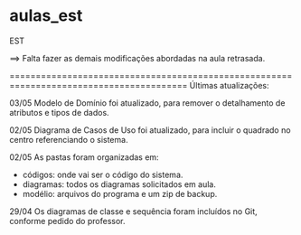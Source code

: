 # aulas_est
EST

==> Falta fazer as demais modificações abordadas na aula retrasada.


========================================================================================
Últimas atualizações:

03/05
Modelo de Domínio foi atualizado, para remover o detalhamento de atributos e tipos de dados.

02/05
Diagrama de Casos de Uso foi atualizado, para incluir o quadrado no centro referenciando o sistema. 

02/05
As pastas foram organizadas em:
 - códigos: onde vai ser o código do sistema.
 - diagramas: todos os diagramas solicitados em aula.
 - modélio: arquivos do programa e um zip de backup.

29/04
Os diagramas de classe e sequência foram incluídos no Git, conforme pedido do professor.
